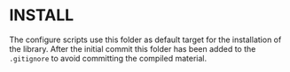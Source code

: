 # INSTALL

The configure scripts use this folder as default target for the installation of the library.
After the initial commit this folder has been added to the `.gitignore` to avoid committing
the compiled material.
